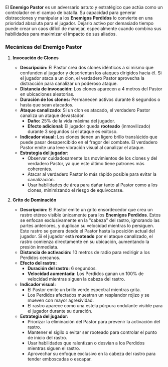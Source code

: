 
El **Enemigo Pastor** es un adversario astuto y estratégico que actúa como un controlador en el campo de batalla. Su capacidad para generar distracciones y manipular a los **Enemigos Perdidos** lo convierte en una prioridad absoluta para el jugador. Dejarlo activo por demasiado tiempo puede crear un caos difícil de manejar, especialmente cuando combina sus habilidades para maximizar el impacto de sus aliados.
### Mecánicas del Enemigo Pastor

1. **Invocación de Clones**
    
    - **Descripción:** El Pastor crea dos clones idénticos a sí mismo que confunden al jugador y desorientan los ataques dirigidos hacia él. Si el jugador ataca a un clon, el verdadero Pastor aprovecha la distracción para canalizar un poderoso ataque.
    - **Distancia de invocación:** Los clones aparecen a 4 metros del Pastor en ubicaciones aleatorias.
    - **Duración de los clones:** Permanecen activos durante 8 segundos o hasta que sean atacados.
    - **Ataque canalizado:** Si un clon es atacado, el verdadero Pastor canaliza un ataque devastador.
        - **Daño:** 25% de la vida máxima del jugador.
        - **Efecto adicional:** El jugador queda **rooteado** (inmovilizado) durante 3 segundos si el ataque es exitoso.
    - **Indicador visual:** Los clones tienen un ligero brillo translúcido que puede pasar desapercibido en el fragor del combate. El verdadero Pastor emite una leve vibración visual al canalizar el ataque.
    - **Estrategia del jugador:**
        - Observar cuidadosamente los movimientos de los clones y del verdadero Pastor, ya que este último tiene patrones más coherentes.
        - Atacar al verdadero Pastor lo más rápido posible para evitar la canalización.
        - Usar habilidades de área para dañar tanto al Pastor como a los clones, minimizando el riesgo de equivocarse.
2. **Grito de Dominación**
    
    - **Descripción:** El Pastor emite un grito ensordecedor que crea un rastro etéreo visible únicamente para los **Enemigos Perdidos**. Estos se enfocan exclusivamente en la "cabeza" del rastro, ignorando las partes anteriores, y duplican su velocidad mientras lo persiguen. Este rastro se genera desde el Pastor hasta la posición actual del jugador. Si el jugador está **rooteado** por el ataque canalizado, el rastro comienza directamente en su ubicación, aumentando la presión inmediata.
    - **Distancia de activación:** 10 metros de radio para redirigir a los Perdidos cercanos.
    - **Efecto del rastro:**
        - **Duración del rastro:** 6 segundos.
        - **Velocidad aumentada:** Los Perdidos ganan un 100% de velocidad mientras siguen la cabeza del rastro.
    - **Indicador visual:**
        - El Pastor emite un brillo verde espectral mientras grita.
        - Los Perdidos afectados muestran un resplandor rojizo y se mueven con mayor agresividad.
        - El rastro aparece como una estela púrpura ondulante visible para el jugador durante su duración.
    - **Estrategia del jugador:**
        - Priorizar la eliminación del Pastor para prevenir la activación del rastro.
        - Mantener el sigilo o evitar ser rooteado para controlar el punto de inicio del rastro.
        - Usar habilidades que ralentizan o desvían a los Perdidos mientras siguen el rastro.
        - Aprovechar su enfoque exclusivo en la cabeza del rastro para tender emboscadas o escapar.

